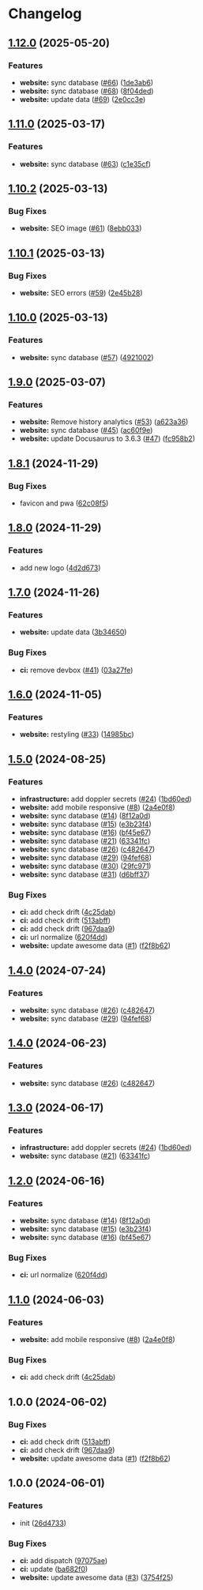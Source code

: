 # Changelog

## [1.12.0](https://github.com/italia-opensource/italiaopensource.com/compare/v1.11.0...v1.12.0) (2025-05-20)


### Features

* **website:** sync database ([#66](https://github.com/italia-opensource/italiaopensource.com/issues/66)) ([1de3ab6](https://github.com/italia-opensource/italiaopensource.com/commit/1de3ab63c07c2969b3871f84e142f2b4e022da50))
* **website:** sync database ([#68](https://github.com/italia-opensource/italiaopensource.com/issues/68)) ([8f04ded](https://github.com/italia-opensource/italiaopensource.com/commit/8f04ded93146de316585d02334c4cce3e3c91b0f))
* **website:** update data ([#69](https://github.com/italia-opensource/italiaopensource.com/issues/69)) ([2e0cc3e](https://github.com/italia-opensource/italiaopensource.com/commit/2e0cc3eb6dd722c3bb838e8992c90daeffa48e8c))

## [1.11.0](https://github.com/italia-opensource/italiaopensource.com/compare/v1.10.2...v1.11.0) (2025-03-17)


### Features

* **website:** sync database ([#63](https://github.com/italia-opensource/italiaopensource.com/issues/63)) ([c1e35cf](https://github.com/italia-opensource/italiaopensource.com/commit/c1e35cf6f7e1ebd3603b9a5604477f12016de203))

## [1.10.2](https://github.com/italia-opensource/italiaopensource.com/compare/v1.10.1...v1.10.2) (2025-03-13)


### Bug Fixes

* **website:** SEO image ([#61](https://github.com/italia-opensource/italiaopensource.com/issues/61)) ([8ebb033](https://github.com/italia-opensource/italiaopensource.com/commit/8ebb0332ae36ca8590a922718e0dedb8914f813a))

## [1.10.1](https://github.com/italia-opensource/italiaopensource.com/compare/v1.10.0...v1.10.1) (2025-03-13)


### Bug Fixes

* **website:** SEO errors ([#59](https://github.com/italia-opensource/italiaopensource.com/issues/59)) ([2e45b28](https://github.com/italia-opensource/italiaopensource.com/commit/2e45b281862dd5eec4542a8ec5be8a4af4249b42))

## [1.10.0](https://github.com/italia-opensource/italiaopensource.com/compare/v1.9.0...v1.10.0) (2025-03-13)


### Features

* **website:** sync database ([#57](https://github.com/italia-opensource/italiaopensource.com/issues/57)) ([4921002](https://github.com/italia-opensource/italiaopensource.com/commit/4921002ff62d28e8754b60574573a1071b1426ef))

## [1.9.0](https://github.com/italia-opensource/italiaopensource.com/compare/v1.8.1...v1.9.0) (2025-03-07)


### Features

* **website:** Remove history analytics ([#53](https://github.com/italia-opensource/italiaopensource.com/issues/53)) ([a623a36](https://github.com/italia-opensource/italiaopensource.com/commit/a623a36c9bd443d64b1ab81b4a82a3c086230d42))
* **website:** sync database ([#45](https://github.com/italia-opensource/italiaopensource.com/issues/45)) ([ac60f9e](https://github.com/italia-opensource/italiaopensource.com/commit/ac60f9e5979a7acc68b6471851c2e67fe711f185))
* **website:** update Docusaurus to 3.6.3 ([#47](https://github.com/italia-opensource/italiaopensource.com/issues/47)) ([fc958b2](https://github.com/italia-opensource/italiaopensource.com/commit/fc958b2d6bba3ad30a13a4569dd3c51cb89ac273))

## [1.8.1](https://github.com/italia-opensource/italiaopensource.com/compare/v1.8.0...v1.8.1) (2024-11-29)


### Bug Fixes

* favicon and pwa ([62c08f5](https://github.com/italia-opensource/italiaopensource.com/commit/62c08f5e2faed72d24c130ff048d5c6a710c56ad))

## [1.8.0](https://github.com/italia-opensource/italiaopensource.com/compare/v1.7.0...v1.8.0) (2024-11-29)


### Features

* add new logo ([4d2d673](https://github.com/italia-opensource/italiaopensource.com/commit/4d2d673253f930a45eb1e54d75bd607005ec109e))

## [1.7.0](https://github.com/italia-opensource/italiaopensource.com/compare/v1.6.0...v1.7.0) (2024-11-26)


### Features

* **website:** update data ([3b34650](https://github.com/italia-opensource/italiaopensource.com/commit/3b34650fe15909be7b6696c50fec7fe0d0c1d7db))


### Bug Fixes

* **ci:** remove devbox ([#41](https://github.com/italia-opensource/italiaopensource.com/issues/41)) ([03a27fe](https://github.com/italia-opensource/italiaopensource.com/commit/03a27fe5251ed2d0a9903ac396501243dc3fde0b))

## [1.6.0](https://github.com/italia-opensource/italiaopensource.com/compare/v1.5.0...v1.6.0) (2024-11-05)


### Features

* **website:** restyling ([#33](https://github.com/italia-opensource/italiaopensource.com/issues/33)) ([14985bc](https://github.com/italia-opensource/italiaopensource.com/commit/14985bcdab65a0bce39d4be140387ea78c946e8e))

## [1.5.0](https://github.com/italia-opensource/italiaopensource.com/compare/v1.4.0...v1.5.0) (2024-08-25)


### Features

* **infrastructure:** add doppler secrets ([#24](https://github.com/italia-opensource/italiaopensource.com/issues/24)) ([1bd60ed](https://github.com/italia-opensource/italiaopensource.com/commit/1bd60edee6958a65f5188c28c0263ae3c1024852))
* **website:** add mobile responsive ([#8](https://github.com/italia-opensource/italiaopensource.com/issues/8)) ([2a4e0f8](https://github.com/italia-opensource/italiaopensource.com/commit/2a4e0f87da479a3c459e7cdf7670bc830b6cd39b))
* **website:** sync database ([#14](https://github.com/italia-opensource/italiaopensource.com/issues/14)) ([8f12a0d](https://github.com/italia-opensource/italiaopensource.com/commit/8f12a0da7cd3b88ddfd2b7beefa4587c6c1b79c6))
* **website:** sync database ([#15](https://github.com/italia-opensource/italiaopensource.com/issues/15)) ([e3b23f4](https://github.com/italia-opensource/italiaopensource.com/commit/e3b23f47d5801cdeec62f174f4207badd4d9b55f))
* **website:** sync database ([#16](https://github.com/italia-opensource/italiaopensource.com/issues/16)) ([bf45e67](https://github.com/italia-opensource/italiaopensource.com/commit/bf45e67f88de7704464705ed9af2fa087fc4d532))
* **website:** sync database ([#21](https://github.com/italia-opensource/italiaopensource.com/issues/21)) ([63341fc](https://github.com/italia-opensource/italiaopensource.com/commit/63341fc9e6c1d5385ca9466df61cac10096a7108))
* **website:** sync database ([#26](https://github.com/italia-opensource/italiaopensource.com/issues/26)) ([c482647](https://github.com/italia-opensource/italiaopensource.com/commit/c482647256f784b09e08a1ff0152e23361d6acb9))
* **website:** sync database ([#29](https://github.com/italia-opensource/italiaopensource.com/issues/29)) ([94fef68](https://github.com/italia-opensource/italiaopensource.com/commit/94fef6820e02853b1aff5cee8d6ad4faff5085a0))
* **website:** sync database ([#30](https://github.com/italia-opensource/italiaopensource.com/issues/30)) ([29fc971](https://github.com/italia-opensource/italiaopensource.com/commit/29fc971f674a3f773495fe5ef72de898ded0469e))
* **website:** sync database ([#31](https://github.com/italia-opensource/italiaopensource.com/issues/31)) ([d6bff37](https://github.com/italia-opensource/italiaopensource.com/commit/d6bff3739270f97c581e3296fe4a769c603c562e))


### Bug Fixes

* **ci:** add check drift ([4c25dab](https://github.com/italia-opensource/italiaopensource.com/commit/4c25dab57dce23caa61d3e97215d6ee02a537f63))
* **ci:** add check drift ([513abff](https://github.com/italia-opensource/italiaopensource.com/commit/513abff2bcdf5a3d9193fcd64ea0b90d43f8572c))
* **ci:** add check drift ([967daa9](https://github.com/italia-opensource/italiaopensource.com/commit/967daa9bb24844679014a4c6db0e6fb908f6376c))
* **ci:** url normalize ([620f4dd](https://github.com/italia-opensource/italiaopensource.com/commit/620f4ddae1924306848c7214a94bbdc6b9e6667f))
* **website:** update awesome data ([#1](https://github.com/italia-opensource/italiaopensource.com/issues/1)) ([f2f8b62](https://github.com/italia-opensource/italiaopensource.com/commit/f2f8b6214a632543fce1deb021fd189d894d151c))

## [1.4.0](https://github.com/italia-opensource/italiaopensource.com/compare/v1.3.0...v1.4.0) (2024-07-24)


### Features

* **website:** sync database ([#26](https://github.com/italia-opensource/italiaopensource.com/issues/26)) ([c482647](https://github.com/italia-opensource/italiaopensource.com/commit/c482647256f784b09e08a1ff0152e23361d6acb9))
* **website:** sync database ([#29](https://github.com/italia-opensource/italiaopensource.com/issues/29)) ([94fef68](https://github.com/italia-opensource/italiaopensource.com/commit/94fef6820e02853b1aff5cee8d6ad4faff5085a0))

## [1.4.0](https://github.com/italia-opensource/italiaopensource.com/compare/v1.3.0...v1.4.0) (2024-06-23)


### Features

* **website:** sync database ([#26](https://github.com/italia-opensource/italiaopensource.com/issues/26)) ([c482647](https://github.com/italia-opensource/italiaopensource.com/commit/c482647256f784b09e08a1ff0152e23361d6acb9))

## [1.3.0](https://github.com/italia-opensource/italiaopensource.com/compare/v1.2.0...v1.3.0) (2024-06-17)


### Features

* **infrastructure:** add doppler secrets ([#24](https://github.com/italia-opensource/italiaopensource.com/issues/24)) ([1bd60ed](https://github.com/italia-opensource/italiaopensource.com/commit/1bd60edee6958a65f5188c28c0263ae3c1024852))
* **website:** sync database ([#21](https://github.com/italia-opensource/italiaopensource.com/issues/21)) ([63341fc](https://github.com/italia-opensource/italiaopensource.com/commit/63341fc9e6c1d5385ca9466df61cac10096a7108))

## [1.2.0](https://github.com/italia-opensource/italiaopensource.com/compare/v1.1.0...v1.2.0) (2024-06-16)


### Features

* **website:** sync database ([#14](https://github.com/italia-opensource/italiaopensource.com/issues/14)) ([8f12a0d](https://github.com/italia-opensource/italiaopensource.com/commit/8f12a0da7cd3b88ddfd2b7beefa4587c6c1b79c6))
* **website:** sync database ([#15](https://github.com/italia-opensource/italiaopensource.com/issues/15)) ([e3b23f4](https://github.com/italia-opensource/italiaopensource.com/commit/e3b23f47d5801cdeec62f174f4207badd4d9b55f))
* **website:** sync database ([#16](https://github.com/italia-opensource/italiaopensource.com/issues/16)) ([bf45e67](https://github.com/italia-opensource/italiaopensource.com/commit/bf45e67f88de7704464705ed9af2fa087fc4d532))


### Bug Fixes

* **ci:** url normalize ([620f4dd](https://github.com/italia-opensource/italiaopensource.com/commit/620f4ddae1924306848c7214a94bbdc6b9e6667f))

## [1.1.0](https://github.com/italia-opensource/italiaopensource.com/compare/v1.0.0...v1.1.0) (2024-06-03)


### Features

* **website:** add mobile responsive ([#8](https://github.com/italia-opensource/italiaopensource.com/issues/8)) ([2a4e0f8](https://github.com/italia-opensource/italiaopensource.com/commit/2a4e0f87da479a3c459e7cdf7670bc830b6cd39b))


### Bug Fixes

* **ci:** add check drift ([4c25dab](https://github.com/italia-opensource/italiaopensource.com/commit/4c25dab57dce23caa61d3e97215d6ee02a537f63))

## 1.0.0 (2024-06-02)


### Bug Fixes

* **ci:** add check drift ([513abff](https://github.com/italia-opensource/italiaopensource.com/commit/513abff2bcdf5a3d9193fcd64ea0b90d43f8572c))
* **ci:** add check drift ([967daa9](https://github.com/italia-opensource/italiaopensource.com/commit/967daa9bb24844679014a4c6db0e6fb908f6376c))
* **website:** update awesome data ([#1](https://github.com/italia-opensource/italiaopensource.com/issues/1)) ([f2f8b62](https://github.com/italia-opensource/italiaopensource.com/commit/f2f8b6214a632543fce1deb021fd189d894d151c))

## 1.0.0 (2024-06-01)


### Features

* init ([26d4733](https://github.com/italia-opensource/italiaopensource.com/commit/26d47331a78dbb9b4463df4e8810536d9cdb38af))


### Bug Fixes

* **ci:** add dispatch ([97075ae](https://github.com/italia-opensource/italiaopensource.com/commit/97075ae3c405fe5f156f75e6f76839397a705f20))
* **ci:** update ([ba682f0](https://github.com/italia-opensource/italiaopensource.com/commit/ba682f0ee39360f335f243a5445a59ec6e55b877))
* **website:** update awesome data ([#3](https://github.com/italia-opensource/italiaopensource.com/issues/3)) ([3754f25](https://github.com/italia-opensource/italiaopensource.com/commit/3754f2519595b190b13feef6ae1e3ea5ff6d7f82))
